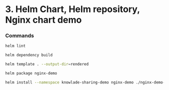 # 3. Helm Chart, Helm repository, Nginx chart demo

### Commands
```bash
helm lint

helm dependency build

helm template . --output-dir=rendered

helm package nginx-demo

helm install --namespace knowlade-sharing-demo nginx-demo ./nginx-demo-0.1.0.tgz -f values.yaml
```

